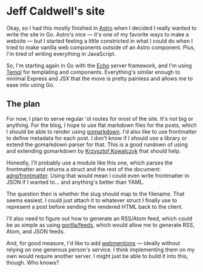 # Jeff Caldwell's site

Okay, so I had this mostly finished in [Astro](https://github.com/nemo-omen/jeffcaldwell.is) when I decided I really wanted to write the site in Go. Astro's nice — it's one of my favorite ways to make a website — but I started feeling a little constricted in what I could do when I tried to make vanilla web components outside of an Astro component. Plus, I'm tired of writing everything in JavaScript.

So, I'm starting again in Go with the [Echo](https://echo.labstack.com/) server framework, and I'm using [Templ](https://templ.guide/) for templating and components. Everything's similar enough to minimal Express and JSX that the move is pretty painless and allows me to ease into using Go.

## The plan

For now, I plan to serve regular 'ol routes for most of the site. It's not big or anything. For the blog, I hope to use flat markdown files for the posts, which I should be able to render using [gomarkdown](https://pkg.go.dev/github.com/gomarkdown/markdown/parser#Extensions). I'd also like to use frontmatter to define metadata for each post. I don't know if I should use a library or extend the gomarkdown parser for that. This is a good rundown of using and extending gomarkdown by [Krzysztof Kowalczyk](https://blog.kowalczyk.info/article/cxn3/advanced-markdown-processing-in-go.html) that should help.

Honestly, I'll probably use a module like this one, which parses the frontmatter and returns a struct and the rest of the document: [adrg/frontmatter](https://github.com/adrg/frontmatter). Using that would mean I could even write frontmatter in JSON if I wanted to... and anything's better than YAML.

The question then is whether the slug should map to the filename. That seems easiest. I could just attach it to whatever struct I finally use to represent a post before sending the rendered HTML back to the client.

I'll also need to figure out how to generate an RSS/Atom feed, which could be as simple as using [gorilla/feeds](https://github.com/gorilla/feeds), which would allow me to generate RSS, Atom, and JSON feeds. 

And, for good measure, I'd like to add [webmentions](https://indieweb.org/Webmention) — ideally without relying on one generous person's service. I think implementing them on my own would require another server. I might just be able to build it into this, though. Who knows?